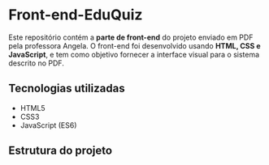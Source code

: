 # Front-end-EduQuiz

Este repositório contém a **parte de front-end** do projeto enviado em PDF pela professora Angela. O front-end foi desenvolvido usando **HTML, CSS e JavaScript**, e tem como objetivo fornecer a interface visual para o sistema descrito no PDF.

## Tecnologias utilizadas

- HTML5  
- CSS3  
- JavaScript (ES6)  

## Estrutura do projeto
